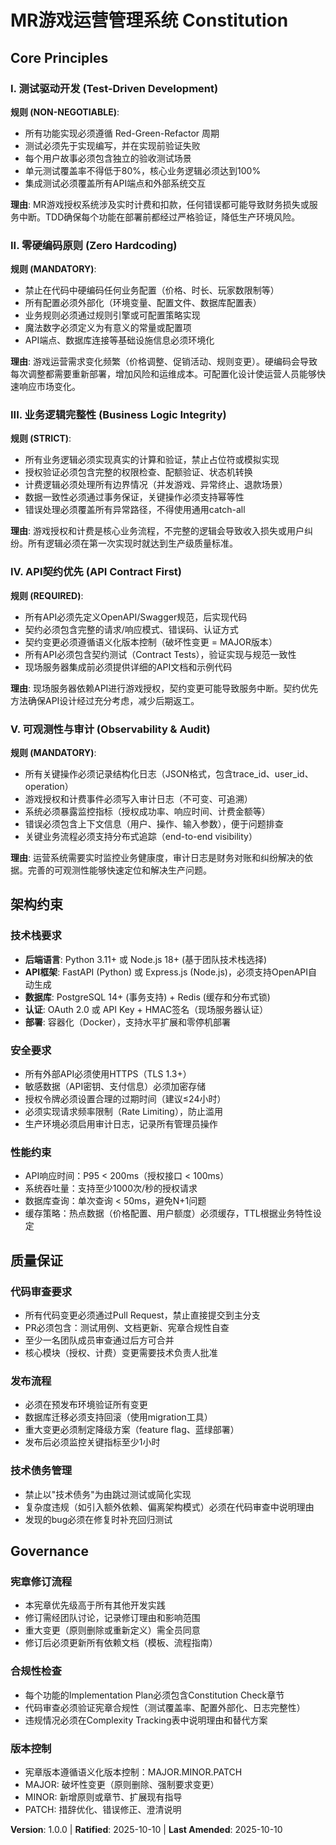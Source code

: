 <!--
SYNC IMPACT REPORT
==================
Version: 1.0.0 (Initial Constitution)
Ratification Date: 2025-10-10
Last Amended: 2025-10-10

Principles Defined:
- I. 测试驱动开发 (Test-Driven Development)
- II. 零硬编码原则 (Zero Hardcoding)
- III. 业务逻辑完整性 (Business Logic Integrity)
- IV. API契约优先 (API Contract First)
- V. 可观测性与审计 (Observability & Audit)

Sections Added:
- 架构约束 (Architecture Constraints)
- 质量保证 (Quality Assurance)
- 治理规则 (Governance)

Templates Status:
✅ plan-template.md - Aligned with constitution principles
✅ spec-template.md - User story structure supports TDD
✅ tasks-template.md - Task organization supports testing-first approach

Follow-up TODOs: None
-->

# MR游戏运营管理系统 Constitution

## Core Principles

### I. 测试驱动开发 (Test-Driven Development)

**规则 (NON-NEGOTIABLE)**:
- 所有功能实现必须遵循 Red-Green-Refactor 周期
- 测试必须先于实现编写，并在实现前验证失败
- 每个用户故事必须包含独立的验收测试场景
- 单元测试覆盖率不得低于80%，核心业务逻辑必须达到100%
- 集成测试必须覆盖所有API端点和外部系统交互

**理由**: MR游戏授权系统涉及实时计费和扣款，任何错误都可能导致财务损失或服务中断。TDD确保每个功能在部署前都经过严格验证，降低生产环境风险。

### II. 零硬编码原则 (Zero Hardcoding)

**规则 (MANDATORY)**:
- 禁止在代码中硬编码任何业务配置（价格、时长、玩家数限制等）
- 所有配置必须外部化（环境变量、配置文件、数据库配置表）
- 业务规则必须通过规则引擎或可配置策略实现
- 魔法数字必须定义为有意义的常量或配置项
- API端点、数据库连接等基础设施信息必须环境化

**理由**: 游戏运营需求变化频繁（价格调整、促销活动、规则变更）。硬编码会导致每次调整都需要重新部署，增加风险和运维成本。可配置化设计使运营人员能够快速响应市场变化。

### III. 业务逻辑完整性 (Business Logic Integrity)

**规则 (STRICT)**:
- 所有业务逻辑必须实现真实的计算和验证，禁止占位符或模拟实现
- 授权验证必须包含完整的权限检查、配额验证、状态机转换
- 计费逻辑必须处理所有边界情况（并发游戏、异常终止、退款场景）
- 数据一致性必须通过事务保证，关键操作必须支持幂等性
- 错误处理必须覆盖所有异常路径，不得使用通用catch-all

**理由**: 游戏授权和计费是核心业务流程，不完整的逻辑会导致收入损失或用户纠纷。所有逻辑必须在第一次实现时就达到生产级质量标准。

### IV. API契约优先 (API Contract First)

**规则 (REQUIRED)**:
- 所有API必须先定义OpenAPI/Swagger规范，后实现代码
- 契约必须包含完整的请求/响应模式、错误码、认证方式
- 契约变更必须遵循语义化版本控制（破坏性变更 = MAJOR版本）
- 所有API必须包含契约测试（Contract Tests），验证实现与规范一致性
- 现场服务器集成前必须提供详细的API文档和示例代码

**理由**: 现场服务器依赖API进行游戏授权，契约变更可能导致服务中断。契约优先方法确保API设计经过充分考虑，减少后期返工。

### V. 可观测性与审计 (Observability & Audit)

**规则 (MANDATORY)**:
- 所有关键操作必须记录结构化日志（JSON格式，包含trace_id、user_id、operation）
- 游戏授权和计费事件必须写入审计日志（不可变、可追溯）
- 系统必须暴露监控指标（授权成功率、响应时间、计费金额等）
- 错误必须包含上下文信息（用户、操作、输入参数），便于问题排查
- 关键业务流程必须支持分布式追踪（end-to-end visibility）

**理由**: 运营系统需要实时监控业务健康度，审计日志是财务对账和纠纷解决的依据。完善的可观测性能够快速定位和解决生产问题。

## 架构约束

### 技术栈要求
- **后端语言**: Python 3.11+ 或 Node.js 18+ (基于团队技术栈选择)
- **API框架**: FastAPI (Python) 或 Express.js (Node.js)，必须支持OpenAPI自动生成
- **数据库**: PostgreSQL 14+ (事务支持) + Redis (缓存和分布式锁)
- **认证**: OAuth 2.0 或 API Key + HMAC签名（现场服务器认证）
- **部署**: 容器化（Docker），支持水平扩展和零停机部署

### 安全要求
- 所有外部API必须使用HTTPS（TLS 1.3+）
- 敏感数据（API密钥、支付信息）必须加密存储
- 授权令牌必须设置合理的过期时间（建议≤24小时）
- 必须实现请求频率限制（Rate Limiting），防止滥用
- 生产环境必须启用审计日志，记录所有管理员操作

### 性能约束
- API响应时间：P95 < 200ms（授权接口 < 100ms）
- 系统吞吐量：支持至少1000次/秒的授权请求
- 数据库查询：单次查询 < 50ms，避免N+1问题
- 缓存策略：热点数据（价格配置、用户额度）必须缓存，TTL根据业务特性设定

## 质量保证

### 代码审查要求
- 所有代码变更必须通过Pull Request，禁止直接提交到主分支
- PR必须包含：测试用例、文档更新、宪章合规性自查
- 至少一名团队成员审查通过后方可合并
- 核心模块（授权、计费）变更需要技术负责人批准

### 发布流程
- 必须在预发布环境验证所有变更
- 数据库迁移必须支持回滚（使用migration工具）
- 重大变更必须制定降级方案（feature flag、蓝绿部署）
- 发布后必须监控关键指标至少1小时

### 技术债务管理
- 禁止以"技术债务"为由跳过测试或简化实现
- 复杂度违规（如引入额外依赖、偏离架构模式）必须在代码审查中说明理由
- 发现的bug必须在修复时补充回归测试

## Governance

### 宪章修订流程
- 本宪章优先级高于所有其他开发实践
- 修订需经团队讨论，记录修订理由和影响范围
- 重大变更（原则删除或重新定义）需全员同意
- 修订后必须更新所有依赖文档（模板、流程指南）

### 合规性检查
- 每个功能的Implementation Plan必须包含Constitution Check章节
- 代码审查必须验证宪章合规性（测试覆盖率、配置外部化、日志完整性）
- 违规情况必须在Complexity Tracking表中说明理由和替代方案

### 版本控制
- 宪章版本遵循语义化版本控制：MAJOR.MINOR.PATCH
- MAJOR: 破坏性变更（原则删除、强制要求变更）
- MINOR: 新增原则或章节、扩展现有指导
- PATCH: 措辞优化、错误修正、澄清说明

**Version**: 1.0.0 | **Ratified**: 2025-10-10 | **Last Amended**: 2025-10-10
